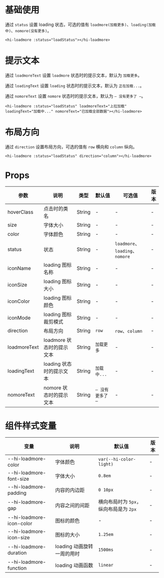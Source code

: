 # 基础使用

通过 `status` 设置 loading 状态，可选的值有 `loadmore(加载更多)`、`loading(加载中)`、`nomore(没有更多)`。

```vue
<hi-loadmore :status="loadStatus"></hi-loadmore>
```

# 提示文本

通过 `loadmoreText` 设置 `loadmore` 状态时的提示文本，默认为 `加载更多`。

通过 `loadingText` 设置 `loading` 状态时的提示文本，默认为 `正在加载...`。

通过 `nomoreText` 设置 `nomore` 状态时的提示文本，默认为 `— 没有更多了 —`。

```vue
<hi-loadmore :status="loadStatus" loadmoreText="上拉加载" loadingText="加载中..." nomoreText="已加载全部数据"></hi-loadmore>
```

# 布局方向

通过 `direction` 设置布局方向，可选的值有 `row` 横向和 `column` 纵向。

```vue
<hi-loadmore :status="loadStatus" direction="column"></hi-loadmore>
```

# Props

| 参数         | 说明                      | 类型   | 默认值           | 可选值                          | 版本 |
| ------------ | ------------------------- | ------ | ---------------- | ------------------------------- | ---- |
| hoverClass   | 点击时的类名              | String | -                | -                               | -    |
| size         | 字体大小                  | String | -                | -                               | -    |
| color        | 字体颜色                  | String | -                | -                               | -    |
| status       | 状态                      | String | -                | `loadmore`、`loading`、`nomore` | -    |
| iconName     | loading 图标名称          | String | -                | -                               | -    |
| iconSize     | loading 图标大小          | String | -                | -                               | -    |
| iconColor    | loading 图标颜色          | String | -                | -                               | -    |
| iconMode     | loading 图标裁剪模式      | String | -                | -                               | -    |
| direction    | 布局方向                  | String | `row`            | `row`、`column`                 | -    |
| loadmoreText | loadmore 状态时的提示文本 | String | `加载更多`       | -                               | -    |
| loadingText  | loading 状态时的提示文本  | String | `加载中...`      | -                               | -    |
| nomoreText   | nomore 状态时的提示文本   | String | `— 没有更多了 —` | -                               | -    |

# 组件样式变量

| 变量                     | 说明                       | 默认值                                 | 版本 |
| ------------------------ | -------------------------- | -------------------------------------- | ---- |
| --hi-loadmore-color      | 字体颜色                   | `var(--hi-color-light)`                | -    |
| --hi-loadmore-font-size  | 字体大小                   | `0.8em`                                | -    |
| --hi-loadmore-padding    | 内容的内边距               | `0 10px`                               | -    |
| --hi-loadmore-gap        | 内容之间的间距             | 横向布局时为 `5px`，纵向布局是为 `2px` | -    |
| --hi-loadmore-icon-color | 图标的颜色                 | -                                      | -    |
| --hi-loadmore-icon-size  | 图标的大小                 | `1.25em`                               | -    |
| --hi-loadmore-duration   | loading 动画旋转一周的用时 | `1500ms`                               | -    |
| --hi-loadmore-function   | loading 动画函数           | `linear`                               | -    |
